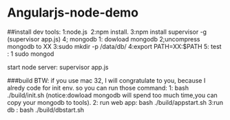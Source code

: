 Angularjs-node-demo
===================

##install dev tools:
 1:node.js
 2:npm install.
 3:npm install supervisor -g (supervisor app.js)
 4; mongodb
    1: dowload mongodb
    2;uncompress mongodb to XX
    3:sudo mkdir -p /data/db/
    4:export PATH=XX:$PATH
    5: test : 1 sudo mongod 
 
start node server: supervisor app.js

###build
BTW: if you use mac 32, I will congratulate to you, because I alredy code for init env.
so you can run those command:
1: bash ./build/init.sh (notice:dowload mongodb will spend too much time,you can copy your mongodb to tools).
2: run web app: bash ./build/appstart.sh
3:run db : bash ./build/dbstart.sh